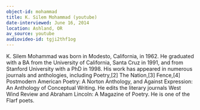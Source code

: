 ```yaml
---
object-id: mohammad
title: K. Silem Mohammad (youtube)
date-interviewed: June 16, 2014
location: Ashland, OR
av_source: youtube
audiovideo-id: tgji2thf1og
---
```


K. Silem Mohammad was born in Modesto, California, in 1962. He graduated with a BA from the University of California, Santa Cruz in 1991, and from Stanford University with a PhD in 1998. His work has appeared in numerous journals and anthologies, including Poetry,[2] The Nation,[3] Fence,[4] Postmodern American Poetry: A Norton Anthology, and Against Expression: An Anthology of Conceptual Writing. He edits the literary journals West Wind Review and Abraham Lincoln: A Magazine of Poetry. He is one of the Flarf poets.
